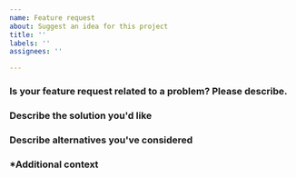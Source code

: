 ```yaml
---
name: Feature request
about: Suggest an idea for this project
title: ''
labels: ''
assignees: ''

---
```


### Is your feature request related to a problem? Please describe.

<!--A clear and concise description of what the problem is. Ex. I'm always frustrated when [...] -->

### Describe the solution you'd like

<!--A clear and concise description of what you want to happen. -->

### Describe alternatives you've considered

<!--A clear and concise description of any alternative solutions or features you've considered. -->

### *Additional context

<!--Add any other context or screenshots about the feature request here. -->

